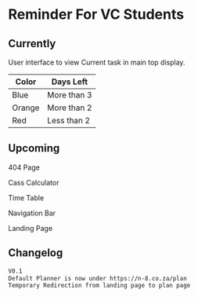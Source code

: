 # Reminder For VC Students

## Currently

User interface to view Current task in main top display.

|Color|Days Left|
|-|-|
|Blue|More than 3|
|Orange|More than 2|
|Red|Less than 2|

## Upcoming

404 Page

Cass Calculator

Time Table

Navigation Bar

Landing Page

## Changelog

```txt
V0.1
Default Planner is now under https://n-8.co.za/plan
Temporary Redirection from landing page to plan page
```
